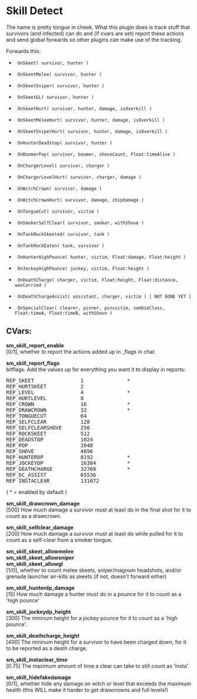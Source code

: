 Skill Detect
============

The name is pretty tongue in cheek. What this plugin does is track stuff that
survivors (and infected) can do and (if cvars are set) report these actions
and send global forwards so other plugins can make use of the tracking.

Forwards this:
 *      OnSkeet( survivor, hunter )
 *      OnSkeetMelee( survivor, hunter )
 *      OnSkeetSniper( survivor, hunter )
 *      OnSkeetGL( survivor, hunter )
 *      OnSkeetHurt( survivor, hunter, damage, isOverkill )
 *      OnSkeetMeleeHurt( survivor, hunter, damage, isOverkill )
 *      OnSkeetSniperHurt( survivor, hunter, damage, isOverkill )
 *      OnHunterDeadstop( survivor, hunter )
 *      OnBoomerPop( survivor, boomer, shoveCount, Float:timeAlive )
 *      OnChargerLevel( survivor, charger )
 *      OnChargerLevelHurt( survivor, charger, damage )
 *      OnWitchCrown( survivor, damage )
 *      OnWitchCrownHurt( survivor, damage, chipdamage )
 *      OnTongueCut( survivor, victim )
 *      OnSmokerSelfClear( survivor, smoker, withShove )
 *      OnTankRockSkeeted( survivor, tank )
 *      OnTankRockEaten( tank, survivor )
 *      OnHunterHighPounce( hunter, victim, Float:damage, Float:height )
 *      OnJockeyHighPounce( jockey, victim, Float:height )
 *      OnDeathCharge( charger, victim, Float:height, Float:distance, wasCarried )
 *      OnDeathChargeAssist( assistant, charger, victim ) [ NOT DONE YET ]
 *      OnSpecialClear( clearer, pinner, pinvictim, zombieClass, Float:timeA, Float:timeB, withShove )

CVars:
------
<b>sm_skill_report_enable</b><br />
[0/1], whether to report the actions added up in _flags in chat.<br />

<b>sm_skill_report_flags</b><br />
bitflags. Add the values up for everything you want it to display in reports:<br/>
<pre>
REP_SKEET               1              *
REP_HURTSKEET           2
REP_LEVEL               4              *
REP_HURTLEVEL           8
REP_CROWN               16             *
REP_DRAWCROWN           32             *
REP_TONGUECUT           64
REP_SELFCLEAR           128
REP_SELFCLEARSHOVE      256
REP_ROCKSKEET           512
REP_DEADSTOP            1024
REP_POP                 2048
REP_SHOVE               4096
REP_HUNTERDP            8192           *
REP_JOCKEYDP            16384          *
REP_DEATHCHARGE         32768          *
REP_DC_ASSIST           65536
REP_INSTACLEAR          131072
</pre>
( * = enabled by default )<br />

<b>sm_skill_drawcrown_damage</b><br />
[500] How much damage a survivor must at least do in the final shot for it to count as a drawcrown.<br />

<b>sm_skill_selfclear_damage</b><br />
[200] How much damage a survivor must at least do while pulled for it to count as a self-clear from a smoker tongue.<br />

<b>sm_skill_skeet_allowmelee</b><br />
<b>sm_skill_skeet_allowsniper</b><br />
<b>sm_skill_skeet_allowgl</b><br />
[1/0], whether to count melee skeets, sniper/magnum headshots, and/or grenade launcher air-kills as skeets (if not, doesn't forward either)<br />


<b>sm_skill_hunterdp_damage</b><br />
[15] How much damage a hunter must do in a pounce for it to count as a 'high pounce'<br />

<b>sm_skill_jockeydp_height</b><br />
[300] The mininum height for a jockey pounce for it to count as a 'high pounce'.<br />

<b>sm_skill_deathcharge_height</b><br />
[400] The mininum height for a survivor to have been charged down, for it to be reported as a death charge.<br />

<b>sm_skill_instaclear_time</b><br />
[0.75] The maximum amount of time a clear can take to still count as 'insta'.<br />

<b>sm_skill_hidefakedamage</b><br />
[0/1], whether hide any damage on witch or level that exceeds the maximum health (this WILL make it harder to get drawcrowns and full levels!)<br />
